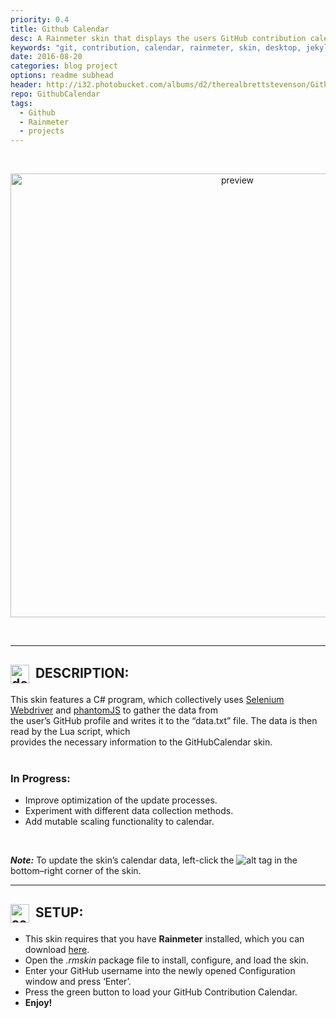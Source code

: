 ```yaml
---
priority: 0.4
title: Github Calendar
desc: A Rainmeter skin that displays the users GitHub contribution calendar
keywords: "git, contribution, calendar, rainmeter, skin, desktop, jekyll, blog, github"
date: 2016-08-20
categories: blog project
options: readme subhead
header: http://i32.photobucket.com/albums/d2/therealbrettstevenson/Github/GithubCalendar/git2_zpsjx72lsmu.png
repo: GithubCalendar
tags:
  - Github
  - Rainmeter
  - projects
---  
```


<br>  
  <p align="center">
  <img src="http://i32.photobucket.com/albums/d2/therealbrettstevenson/Github/GithubCalendar/Preview_zpsqkjalr4s.gif" width="710" alt="preview" title="Preview">
  </p>
<br>  

___________________________   

## <img title="" alt="description" src="http://image.flaticon.com/icons/svg/149/149187.svg" height="30" width="30" align="absmiddle">&nbsp;&nbsp;DESCRIPTION:  

  This skin features a C# program, which collectively uses [Selenium Webdriver](http://www.seleniumhq.org/projects/webdriver/) and [phantomJS](http://phantomjs.org) to gather the data from  
  the user&rsquo;s GitHub profile and writes it to the &ldquo;data.txt&rdquo; file. The data is then read by the Lua script, which  
  provides the necessary information to the GitHubCalendar skin.  
<br>  

### In Progress:  
  * Improve optimization of the update processes.  
  * Experiment with different data collection methods.  
  * Add mutable scaling functionality to calendar.  
<br>  

***Note:*** To update the skin&rsquo;s calendar data, left-click the ![alt tag](http://i32.photobucket.com/albums/d2/therealbrettstevenson/Github/GithubCalendar/github_logo_zps1ftioupk.png) in the bottom&ndash;right corner of the skin.
<br>  

___________________________  

## <img title="" alt="setup" src="https://cloud.githubusercontent.com/assets/16360374/19178642/68628960-8c09-11e6-9a94-cd8461164666.png" height="30" width="30" align="absmiddle">&nbsp;&nbsp;SETUP:  

  * This skin requires that you have **Rainmeter** installed, which you can download [here](https://www.rainmeter.net/).  
  * Open the *.rmskin* package file to install, configure, and load the skin.  
  * Enter your GitHub username into the newly opened Configuration window and press &lsquo;Enter&rsquo;.  
  * Press the green button to load your GitHub Contribution Calendar.  
  * **Enjoy!**  

<br><br>  
